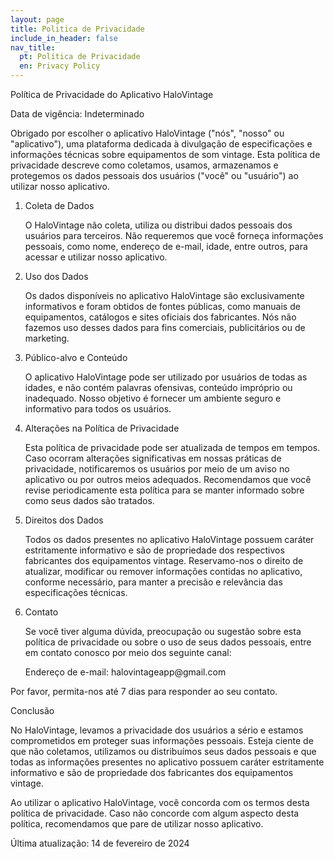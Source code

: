 ```yaml
---
layout: page
title: Politica de Privacidade
include_in_header: false
nav_title:
  pt: Política de Privacidade
  en: Privacy Policy
---
```


Política de Privacidade do Aplicativo HaloVintage

Data de vigência: Indeterminado

Obrigado por escolher o aplicativo HaloVintage ("nós", "nosso" ou "aplicativo"), uma plataforma dedicada à divulgação de especificações e informações técnicas sobre equipamentos de som vintage. Esta política de privacidade descreve como coletamos, usamos, armazenamos e protegemos os dados pessoais dos usuários ("você" ou "usuário") ao utilizar nosso aplicativo.

<ol>
    <li>Coleta de Dados</li>
    <p>O HaloVintage não coleta, utiliza ou distribui dados pessoais dos usuários para terceiros. Não requeremos que você forneça informações pessoais, como nome, endereço de e-mail, idade, entre outros, para acessar e utilizar nosso aplicativo.</p>
    <li>Uso dos Dados</li>
    <p>Os dados disponíveis no aplicativo HaloVintage são exclusivamente informativos e foram obtidos de fontes públicas, como manuais de equipamentos, catálogos e sites oficiais dos fabricantes. Nós não fazemos uso desses dados para fins comerciais, publicitários ou de marketing.</p>
    <li> Público-alvo e Conteúdo</li>
    <p>O aplicativo HaloVintage pode ser utilizado por usuários de todas as idades, e não contém palavras ofensivas, conteúdo impróprio ou inadequado. Nosso objetivo é fornecer um ambiente seguro e informativo para todos os usuários.</p>
    <li>Alterações na Política de Privacidade</li>
    <p>Esta política de privacidade pode ser atualizada de tempos em tempos. Caso ocorram alterações significativas em nossas práticas de privacidade, notificaremos os usuários por meio de um aviso no aplicativo ou por outros meios adequados. Recomendamos que você revise periodicamente esta política para se manter informado sobre como seus dados são tratados.</p>
    <li>Direitos dos Dados</li>
    <p>Todos os dados presentes no aplicativo HaloVintage possuem caráter estritamente informativo e são de propriedade dos respectivos fabricantes dos equipamentos vintage. Reservamo-nos o direito de atualizar, modificar ou remover informações contidas no aplicativo, conforme necessário, para manter a precisão e relevância das especificações técnicas.</p>
    <li>Contato</li>
    <p>Se você tiver alguma dúvida, preocupação ou sugestão sobre esta política de privacidade ou sobre o uso de seus dados pessoais, entre em contato conosco por meio dos seguinte canal:</p>
    <p>Endereço de e-mail: halovintageapp@gmail.com</p>
</ol>


Por favor, permita-nos até 7 dias para responder ao seu contato.

Conclusão

No HaloVintage, levamos a privacidade dos usuários a sério e estamos comprometidos em proteger suas informações pessoais. Esteja ciente de que não coletamos, utilizamos ou distribuímos seus dados pessoais e que todas as informações presentes no aplicativo possuem caráter estritamente informativo e são de propriedade dos fabricantes dos equipamentos vintage.

Ao utilizar o aplicativo HaloVintage, você concorda com os termos desta política de privacidade. Caso não concorde com algum aspecto desta política, recomendamos que pare de utilizar nosso aplicativo.

Última atualização: 14 de fevereiro de 2024
